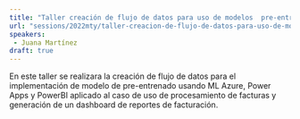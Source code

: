 ```yaml
---
title: "Taller creación de flujo de datos para uso de modelos  pre-entrenados en Azure"
url: "sessions/2022mty/taller-creacion-de-flujo-de-datos-para-uso-de-modelos-pre-entrenados-en-azure"
speakers:
 - Juana Martínez
draft: true
---
```


En este taller se realizara la creación de flujo de datos para el implementación de modelo de pre-entrenado usando ML Azure, Power Apps y PowerBI aplicado al caso de uso de procesamiento de facturas y generación de un dashboard de reportes de facturación.